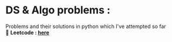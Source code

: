 # DS & Algo problems :
Problems and their solutions in python which I've attempted so far <br>
🥇  **Leetcode : [here](https://leetcode.com/Now-Tiger/)**
